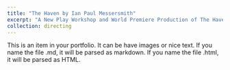 ```yaml
---
title: "The Haven by Ian Paul Messersmith"
excerpt: "A New Play Workshop and World Premiere Production of The Haven by Ian Paul Messersmith<br/><img src='/images/thehavenposter.png'>"
collection: directing
---
```


This is an item in your portfolio. It can be have images or nice text. If you name the file .md, it will be parsed as markdown. If you name the file .html, it will be parsed as HTML. 
